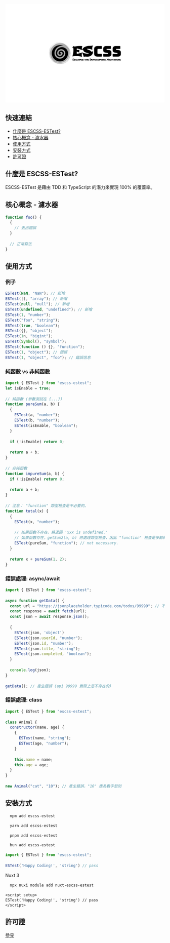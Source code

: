 ![logo](https://github.com/ESCSS-labs/ESCSS/blob/main/assets/logo.png)

## 快速連結

- [什麼是 ESCSS-ESTest?](#什麼是-escss-estest)
- [核心概念 - 濾水器](#核心概念---濾水器)
- [使用方式](#使用方式)
- [安裝方式](#安裝方式)
- [許可證](#許可證)

## 什麼是 ESCSS-ESTest?

ESCSS-ESTest 是藉由 TDD 和 TypeScript 的潛力來實現 100% 的覆蓋率。

## 核心概念 - 濾水器

```js
function foo() {
  {
    // 丟出錯誤
  }

  // 正常寫法
}
```

## 使用方式

### 例子

```js
ESTest(NaN, "NaN"); // 新增
ESTest([], "array"); // 新增
ESTest(null, "null"); // 新增
ESTest(undefined, "undefined"); // 新增
ESTest(1, "number");
ESTest("foo", "string");
ESTest(true, "boolean");
ESTest({}, "object");
ESTest(1n, "bigint");
ESTest(Symbol(), "symbol");
ESTest(function () {}, "function");
ESTest(1, "object"); // 錯誤
ESTest(1, "object", "foo"); // 錯誤信息
```

### 純函數 vs 非純函數

```js
import { ESTest } from "escss-estest";
let isEnable = true;

// 純函數 (參數測試在 {...})
function pureSum(a, b) {
  {
    ESTest(a, "number");
    ESTest(b, "number");
    ESTest(isEnable, "boolean");
  }

  if (!isEnable) return 0;

  return a + b;
}

// 非純函數
function impureSum(a, b) {
  if (!isEnable) return 0;

  return a + b;
}

// 注意： "function" 類型檢查是不必要的。
function total(x) {
  {
    ESTest(x, "number");

    // 如果函數不存在，將返回 'xxx is undefined.'
    // 如果函數存在，getSum2(a, b) 將處理類型檢查，因此 "function" 檢查是多餘的。
    ESTest(pureSum, "function"); // not necessary.
  }

  return x + pureSum(1, 2);
}
```

### 錯誤處理: async/await

```js
import { ESTest } from "escss-estest";

async function getData() {
  const url = "https://jsonplaceholder.typicode.com/todos/99999"; // 不存在的 api
  const response = await fetch(url);
  const json = await response.json();

  {
    ESTest(json, 'object')
    ESTest(json.userId, "number");
    ESTest(json.id, "number");
    ESTest(json.title, "string");
    ESTest(json.completed, "boolean");
  }

  console.log(json);
}

getData(); // 產生錯誤 (api 99999 實際上是不存在的)
```

### 錯誤處理: class

```js
import { ESTest } from "escss-estest";

class Animal {
  constructor(name, age) {
    {
      ESTest(name, "string");
      ESTest(age, "number");
    }

    this.name = name;
    this.age = age;
  }
}

new Animal("cat", "10"); // 產生錯誤，"10" 應為數字型別
```

## 安裝方式

```bash
  npm add escss-estest
```

```bash
  yarn add escss-estest
```

```bash
  pnpm add escss-estest
```

```bash
  bun add escss-estest
```

```javascript
import { ESTest } from "escss-estest";

ESTest('Happy Coding!', 'string') // pass
```

Nuxt 3
```bash
  npx nuxi module add nuxt-escss-estest
```

```vue
<script setup>
ESTest('Happy Coding!', 'string') // pass
</script>
```

## 許可證

[參見](https://github.com/ESCSS-labs/ESCSS-ESTest?tab=License-1-ov-file)
